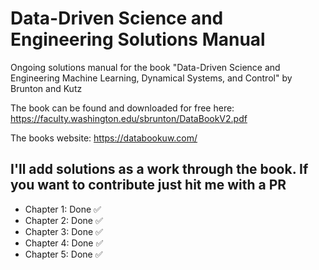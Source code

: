 # Data-Driven Science and Engineering Solutions Manual
Ongoing solutions manual for the book "Data-Driven Science and Engineering Machine Learning, Dynamical Systems, and Control" by Brunton and Kutz

The book can be found and downloaded for free here: https://faculty.washington.edu/sbrunton/DataBookV2.pdf

The books website: https://databookuw.com/

## I'll add solutions as a work through the book. If you want to contribute just hit me with a PR

* Chapter 1: Done ✅
* Chapter 2: Done ✅
* Chapter 3: Done ✅
* Chapter 4: Done ✅
* Chapter 5: Done ✅
